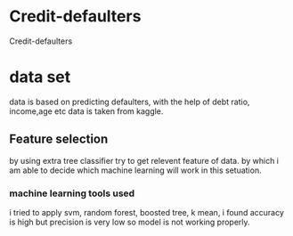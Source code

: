 # Credit-defaulters
Credit-defaulters

# data set
data is based on predicting defaulters, with the help of debt ratio, income,age etc
data is taken from kaggle.

## Feature selection 
by using extra tree classifier try to get relevent feature of data. by which i am able to  decide which machine learning will work in this setuation.

### machine learning tools used
i tried to apply svm, random forest, boosted tree, k mean, i found accuracy is high but precision is very low so model is not working properly.

